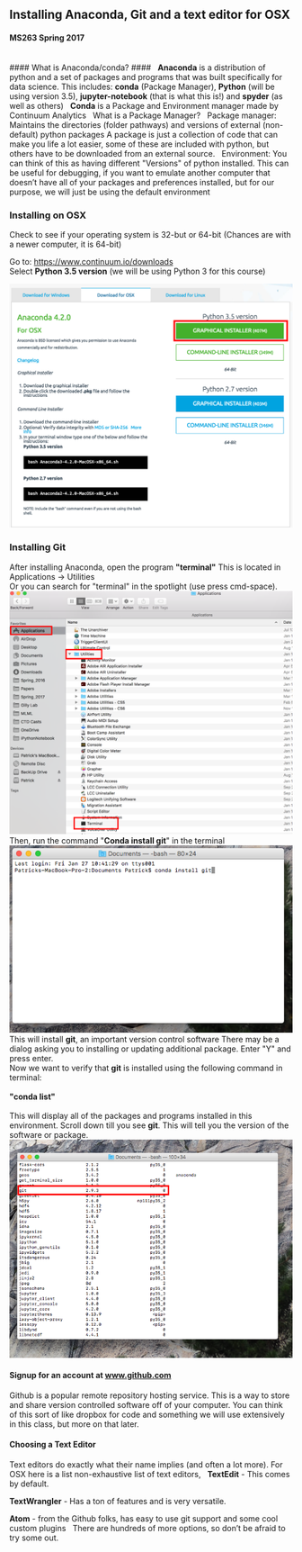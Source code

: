 <h2>Installing Anaconda, Git and a text editor for OSX </h2><h4>MS263 Spring 2017</h4>
<br>
#### What is Anaconda/conda? ####
 
<b>Anaconda</b> is a distribution of python and a set of packages and programs that was built specifically for data science.
This includes: <b>conda</b> (Package Manager), <b>Python</b> (will be using version 3.5), <b>jupyter-notebook</b> (that is what this is!) and  <b>spyder</b> (as well as others)
 
<b>Conda</b> is a Package and Environment manager made by Continuum Analytics
 
What is a Package Manager?
 
Package manager: Maintains the directories (folder pathways) and versions of external (non-default) python packages
A package is just a collection of code that can make you life a lot easier, some of these are included with python, but others have to be downloaded from an external source.
 
Environment: You can think of this as having different "Versions" of python installed. This can be useful for debugging, if you want to emulate another computer that doesn’t have all of your packages and preferences installed, but for our purpose, we will just be using the default environment

### Installing on OSX ###
Check to see if your operating system is 32-but or 64-bit (Chances are with a newer computer, it is 64-bit)

Go to: https://www.continuum.io/downloads <br>
Select <b>Python 3.5 version</b> (we will be using Python 3 for this course)

![install_python3_OX](images/install_python3_osx.png)

### Installing Git ###
After installing Anaconda, open the program <b>"terminal"</b>
This is located in Applications -> Utilities<br>
Or you can search for "terminal" in the spotlight (use press cmd-space).
![cmd_prompt](images/comd_prompt_osx.png)<br>
Then, run the command "<b>Conda install git</b>" in the terminal
![conda_install_git](images/conda_install_git_os.png)
This will install <b>git</b>, an important version control software  There may be a dialog asking you to installing or updating additional package. Enter "Y" and press enter.<br>
Now we want to verify that <b>git</b> is installed using the following command in terminal:<br><br>
<b>"conda list"</b>
<br><br>
This will display all of the packages and programs installed in this environment. Scroll down till you see <b>git</b>. This will tell you the version of the software or package. <br>
![verify git windows](images/verify_git_osx.png)


#### Signup for an account at <a>www.github.com</a> ####
Github is a popular remote repository hosting service. This is a way to store and share version controlled software off of your computer. You can think of this sort of like dropbox for code and something we will use extensively in this class, but more on that later.

#### Choosing a Text Editor ####
Text editors do exactly what their name implies (and often a lot more).
For OSX here is a list non-exhaustive list of text editors,
 
<b>TextEdit</b> - This comes by default.

<b>TextWrangler</b>  - Has a ton of features and is very versatile.

<b>Atom</b> - from the Github folks, has easy to use git support and some cool custom plugins
 
There are hundreds of more options, so don’t be afraid to try some out.
